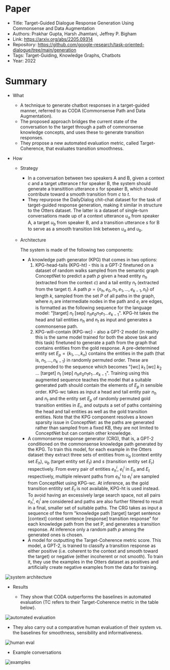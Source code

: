 # Paper

- Title: Target-Guided Dialogue Response Generation Using Commonsense and Data Augmentation
- Authors: Prakhar Gupta, Harsh Jhamtani, Jeffrey P. Bigham
- Link: https://arxiv.org/abs/2205.09314
- Repository: https://github.com/google-research/task-oriented-dialogue/tree/main/generation
- Tags: Target-Guiding, Knowledge Graphs, Chatbots
- Year: 2022

# Summary

- What
  
  - A technique to generate chatbot responses in a target-guided manner, referred to as CODA (Commonsense Path and Data Augmentation).
  - The proposed approach bridges the current state of the conversation to the target through a path of commonsense knowledge concepts, and uses these to generate transition responses.
  - They propose a new automated evaluation metric, called Target-Coherence, that evaluates transition smoothness.

- How

  - Strategy
    - In a conversation between two speakers A and B, given a context *c* and a target utterance *t* for speaker B, the system should generate a transitition utterance *s* for speaker B, which should contribute toward a smooth transition from *c* to *t*.
    - They repurpose the DailyDialog chit-chat dataset for the task of target-guided response generation, making it similar in structure to the Otters dataset. The latter is a dataset of single-turn conversations made up of a context utterance $u_a$ from speaker A, a target $u_b$ from speaker B, and a transition utterance *s* for B to serve as a smooth transition link between $u_a$ and $u_b$.
  
  - Architecture
    
    The system is made of the following two components:
    - A knowledge path generator (KPG) that comes in two options:
      1) KPG-head-tails (KPG-ht) - this is a GPT-2 finetuned on a dataset of random walks sampled from the semantic graph ConceptNet to predict a path *p* given a head entity $n_h$ (extracted from the context *c*) and a tail entity $n_t$ (extracted from the target *t*). A path $p = \lbrace n_h, e_0, n_1, e_1, ..., e_{k-1}, n_t \rbrace$ of length *k*, sampled from the set *P* of all paths in the graph, where $n_i$ are intermediate nodes in the path and $e_i$ are edges, is formatted as the following sequence for the language model: "[target] $n_t$ [sep] $n_h e_0 n_1 e_1 ... e_{k-1}$". KPG-ht takes the head and tail entities $n_h$ and $n_t$ as input and generates a commonsense path.
      2) KPG-will-contain (KPG-wc) - also a GPT-2 model (in reality this is the same model trained for both the above task and this task) finetuned to generate a path from the graph that contains entities from the gold response. A pre-determined entity set $E_p = \lbrace k_1, ..., k_n \rbrace$ contains the entities in the path (that is, $n_1, ..., n_{k-1}$) in randomly permuted order. These are prepended to the sequence which becomes "[wc] $k_1$ [wc] $k_2$ ... [target] $n_t$ [sep] $n_h e_0 n_1 e_1 ... e_{k-1}$". Training using this augmented sequence teaches the model that a suitable generated path should contain the elements of $E_p$ in sensible order. KPG-wc takes as input a head and tail entity pair $n_h$ and $n_t$ and the entity set $E_p$ of randomly permuted gold transition entities in $E_r$, and outputs a set of paths containing the head and tail entities as well as the gold transition entities.
      Note that the KPG component resolves a known sparsity issue in ConceptNet: as the paths are generated rather than sampled from a fixed KB, they are not limited to ConceptNet but can contain other knowledge.
    - A commonsense response generator (CRG), that is, a GPT-2 conditioned on the commonsense knowledge path generated by the KPG. To train this model, for each example in the Otters dataset they extract three sets of entities from $u_a$ (context entity set $E_h$), $u_b$ (target entity set $E_t$) and *s* (transition entity set $E_r$) respectively. From every pair of entities $e_h^i$, $e_t^i$ in $E_h$ and $E_t$ respectively, multiple relevant paths from $e_h^i$ to $e_t^i$ are sampled from ConceptNet using KPG-wc. At inference, as the gold transition entitity set $E_t$ is not available, KPG-ht is used instead. To avoid having an excessively large search space, not all pairs $e_h^i$, $e_t^i$ are considered and paths are also further filtered to result in a final, smaller set of suitable paths. The CRG takes as input a sequence of the form "knowledge path [target] target sentence [context] context sentence [response] transition response" for each knowledge path from the set P, and generates a transition response. At inference only a random path *p* among the generated ones is chosen. 
    - A model for outputting the Target-Coherence metric score. This model, a GPT-2, is trained to classify a transition response as either positive (i.e. coherent to the context and smooth toward the target) or negative (either incoherent or not smooth). To train it, they use the examples in the Otters dataset as positives and artificially create negative examples from the data for training.

![system architecture]()

- Results

  - They show that CODA outperforms the baselines in automated evaluation (TC refers to their Target-Coherence metric in the table below).

![automated evaluation]()
  
  - They also carry out a comparative human evaluation of their system vs. the baselines for smoothness, sensibility and informativeness.

![human eval]()

- Example conversations

![examples]()

  
